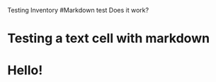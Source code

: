 Testing Inventory
#Markdown test
Does it work?

Testing a text cell with markdown
=================================

# Hello!